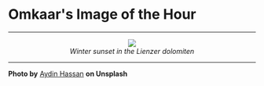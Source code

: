 # Omkaar's Image of the Hour

---

<div align="center">

<a href="https://unsplash.com/photos/a-mountain-covered-in-snow-under-a-cloudy-sky-0rrMHiZtdgk">
  <img src="https://images.unsplash.com/photo-1735507582615-0321c88f6dbb?crop=entropy&cs=tinysrgb&fit=max&fm=jpg&ixid=M3w3NjA2Nzh8MHwxfHJhbmRvbXx8fHx8fHx8fDE3NTE4NjQ0MDB8&ixlib=rb-4.1.0&q=80&w=1080" style="max-width:100%; height:auto;">
</a>

<br>
<i>Winter sunset in the Lienzer dolomiten</i>

</div>

---

**Photo by** [Aydin Hassan](https://unsplash.com/@aydinhassan) **on Unsplash**
